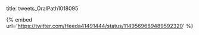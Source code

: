 title: tweets_OralPath1018095

{% embed url='https://twitter.com/Heeda41491444/status/1149569689489592320' %}
